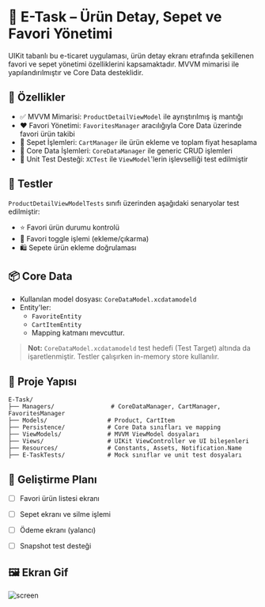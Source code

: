 # 🛒 E-Task – Ürün Detay, Sepet ve Favori Yönetimi

UIKit tabanlı bu e-ticaret uygulaması, ürün detay ekranı etrafında şekillenen favori ve sepet yönetimi özelliklerini kapsamaktadır. MVVM mimarisi ile yapılandırılmıştır ve Core Data desteklidir.

## 🚀 Özellikler

- ✅ MVVM Mimarisi: `ProductDetailViewModel` ile ayrıştırılmış iş mantığı  
- ❤️ Favori Yönetimi: `FavoritesManager` aracılığıyla Core Data üzerinde favori ürün takibi  
- 🛒 Sepet İşlemleri: `CartManager` ile ürün ekleme ve toplam fiyat hesaplama  
- 💾 Core Data İşlemleri: `CoreDataManager` ile generic CRUD işlemleri  
- 🧪 Unit Test Desteği: `XCTest` ile `ViewModel`'lerin işlevselliği test edilmiştir  

## 🧪 Testler

`ProductDetailViewModelTests` sınıfı üzerinden aşağıdaki senaryolar test edilmiştir:

- ⭐️ Favori ürün durumu kontrolü  
- 🔁 Favori toggle işlemi (ekleme/çıkarma)  
- 🛍 Sepete ürün ekleme doğrulaması  



## 📦 Core Data

- Kullanılan model dosyası: `CoreDataModel.xcdatamodeld`
- Entity'ler:
  - `FavoriteEntity`
  - `CartItemEntity`
  -  Mapping katmanı mevcuttur.

> **Not:** `CoreDataModel.xcdatamodeld` test hedefi (Test Target) altında da işaretlenmiştir. Testler çalışırken in-memory store kullanılır.



## 📁 Proje Yapısı

```
E-Task/
├── Managers/                # CoreDataManager, CartManager, FavoritesManager
├── Models/                 # Product, CartItem
├── Persistence/            # Core Data sınıfları ve mapping
├── ViewModels/             # MVVM ViewModel dosyaları
├── Views/                  # UIKit ViewController ve UI bileşenleri
├── Resources/              # Constants, Assets, Notification.Name
├── E-TaskTests/            # Mock sınıflar ve unit test dosyaları
```

## 🔮 Geliştirme Planı

- [ ] Favori ürün listesi ekranı  
- [ ] Sepet ekranı ve silme işlemi  
- [ ] Ödeme ekranı (yalancı)  
- [ ] Snapshot test desteği  


## 🖼 Ekran Gif

![screen](https://github.com/user-attachments/assets/99d4d795-8241-45be-b5d0-7ca2482891c8)

